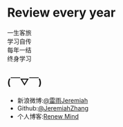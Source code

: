 # Review every year

一生客旅    
学习自传    
每年一结     
终身学习    
 
## (￣▽￣)

- 新浪微博:[@雷雨Jeremiah](http://weibo.com/1784386944/profile?topnav=1&wvr=6)
- Github:[@JeremiahZhang](https://github.com/JeremiahZhang)
- 个人博客:[Renew Mind](http://jeremiahzhang.github.io/)
